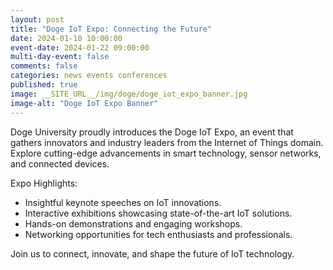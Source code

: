 ```yaml
---
layout: post
title: "Doge IoT Expo: Connecting the Future"
date: 2024-01-10 10:00:00
event-date: 2024-01-22 09:00:00
multi-day-event: false
comments: false
categories: news events conferences
published: true
image: __SITE_URL__/img/doge/doge_iot_expo_banner.jpg
image-alt: "Doge IoT Expo Banner"
---
```


Doge University proudly introduces the Doge IoT Expo, an event that gathers innovators and industry leaders from the Internet of Things domain. Explore cutting-edge advancements in smart technology, sensor networks, and connected devices.

Expo Highlights:
- Insightful keynote speeches on IoT innovations.
- Interactive exhibitions showcasing state-of-the-art IoT solutions.
- Hands-on demonstrations and engaging workshops.
- Networking opportunities for tech enthusiasts and professionals.

Join us to connect, innovate, and shape the future of IoT technology. 
